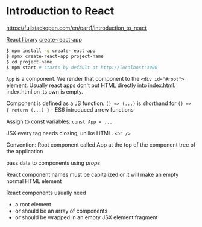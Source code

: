# Introduction to React
https://fullstackopen.com/en/part1/introduction_to_react

[React library](https://reactjs.org/)
[create-react-app](https://github.com/facebookincubator/create-react-app)

```bash
$ npm install -g create-react-app
$ npmx create-react-app project-name
$ cd project-name
$ npm start # starts by default at http://localhost:3000
```

`App` is a component. We render that component to the `<div id="#root">` element.
Usually react apps don't put HTML directly into index.html. index.html on its own is empty.

Component is defined as a JS function. `() => (...)` is shorthand for `() => { return (...) }`
    - ES6 introduced arrow functions

Assign to const variables: `const App = ...`

JSX every tag needs closing, unlike HTML. `<br />`

Convention: Root component called App at the top of the component tree of the application

pass data to components using _props_

React component names must be capitalized or it will make an empty normal HTML element

React components usually need
- a root element
- or should be an array of components
- or should be wrapped in an empty JSX element fragment